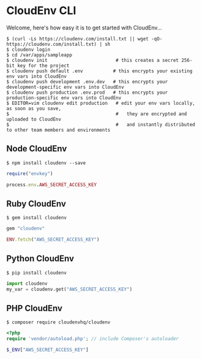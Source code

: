 # CloudEnv CLI

Welcome, here's how easy it is to get started with CloudEnv...

```console
$ (curl -Ls https://cloudenv.com/install.txt || wget -qO- https://cloudenv.com/install.txt) | sh
$ cloudenv login
$ cd /var/apps/sampleapp
$ cloudenv init                         # this creates a secret 256-bit key for the project
$ cloudenv push default .env           # this encrypts your existing env vars into CloudEnv
$ cloudenv push development .env.dev   # this encrypts your development-specific env vars into CloudEnv
$ cloudenv push production .env.prod   # this encrypts your production-specific env vars into CloudEnv
$ EDITOR=vim cloudenv edit production   # edit your env vars locally, as soon as you save,
$                                       #   they are encrypted and uploaded to CloudEnv
$                                       #   and instantly distributed to other team members and environments
```

## Node CloudEnv

```console
$ npm install cloudenv --save
```

```ruby
require("envkey")

process.env.AWS_SECRET_ACCESS_KEY
```

## Ruby CloudEnv

```console
$ gem install cloudenv
```

```ruby
gem "cloudenv"

ENV.fetch("AWS_SECRET_ACCESS_KEY")
```

## Python CloudEnv

```console
$ pip install cloudenv
```

```python
import cloudenv
my_var = cloudenv.get("AWS_SECRET_ACCESS_KEY")
```

## PHP CloudEnv

```console
$ composer require cloudenvhq/cloudenv
```

```php
<?php
require 'vendor/autoload.php'; // include Composer's autoloader

$_ENV["AWS_SECRET_ACCESS_KEY"]
```
